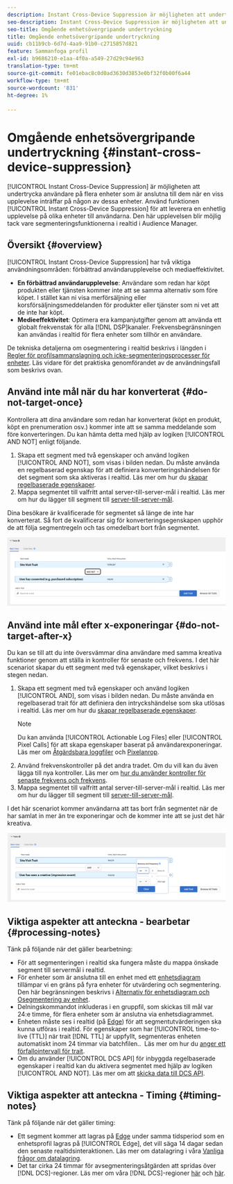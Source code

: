 ```yaml
---
description: Instant Cross-Device Suppression är möjligheten att undertrycka användare på flera enheter som är anslutna till dem när en viss upplevelse inträffar på någon av dessa enheter. Använd funktionen för direkt undertryckning mellan enheter för att leverera en enhetlig upplevelse på olika enheter till användarna. Den här upplevelsen blir möjlig tack vare segmenteringsfunktionerna i realtid i Audience Manager.
seo-description: Instant Cross-Device Suppression är möjligheten att undertrycka användare på flera enheter som är anslutna till dem när en viss upplevelse inträffar på någon av dessa enheter. Använd funktionen för direkt undertryckning mellan enheter för att leverera en enhetlig upplevelse på olika enheter till användarna. Den här upplevelsen blir möjlig tack vare segmenteringsfunktionerna i realtid i Audience Manager.
seo-title: Omgående enhetsövergripande undertryckning
title: Omgående enhetsövergripande undertryckning
uuid: cb11b9cb-6d7d-4aa9-91b0-c2715857d821
feature: Sammanfoga profil
exl-id: b9686210-e1aa-4f0a-a549-27d29c94e963
translation-type: tm+mt
source-git-commit: fe01ebac8c0d0ad3630d3853e0bf32f0b00f6a44
workflow-type: tm+mt
source-wordcount: '831'
ht-degree: 1%

---
```


# Omgående enhetsövergripande undertryckning {#instant-cross-device-suppression}

[!UICONTROL Instant Cross-Device Suppression] är möjligheten att undertrycka användare på flera enheter som är anslutna till dem när en viss upplevelse inträffar på någon av dessa enheter. Använd funktionen [!UICONTROL Instant Cross-Device Suppression] för att leverera en enhetlig upplevelse på olika enheter till användarna. Den här upplevelsen blir möjlig tack vare segmenteringsfunktionerna i realtid i Audience Manager.

## Översikt {#overview}

[!UICONTROL Instant Cross-Device Suppression] har två viktiga användningsområden: förbättrad användarupplevelse och mediaeffektivitet.

* **En förbättrad användarupplevelse**: Användare som redan har köpt produkten eller tjänsten kommer inte att se samma alternativ som före köpet. I stället kan ni visa merförsäljning eller korsförsäljningsmeddelanden för produkter eller tjänster som ni vet att de inte har köpt.
* **Medieeffektivitet**: Optimera era kampanjutgifter genom att använda ett globalt frekvenstak för alla  [!DNL DSP]kanaler. Frekvensbegränsningen kan användas i realtid för flera enheter som tillhör en användare.

De tekniska detaljerna om osegmentering i realtid beskrivs i längden i [Regler för profilsammanslagning och icke-segmenteringsprocesser för enheter](merge-rule-unsegment.md). Läs vidare för det praktiska genomförandet av de användningsfall som beskrivs ovan.

## Använd inte mål när du har konverterat {#do-not-target-once}

Kontrollera att dina användare som redan har konverterat (köpt en produkt, köpt en prenumeration osv.) kommer inte att se samma meddelande som före konverteringen. Du kan hämta detta med hjälp av logiken [!UICONTROL AND NOT] enligt följande.

1. Skapa ett segment med två egenskaper och använd logiken [!UICONTROL AND NOT], som visas i bilden nedan. Du måste använda en regelbaserad egenskap för att definiera konverteringshändelsen för det segment som ska aktiveras i realtid. Läs mer om hur du [skapar regelbaserade egenskaper](../traits/create-onboarded-rule-based-traits.md).
2. Mappa segmentet till valfritt antal server-till-server-mål i realtid. Läs mer om hur du lägger till segment till [server-till-server-mål](../destinations/add-edit-segments.md).

Dina besökare är kvalificerade för segmentet så länge de inte har konverterat. Så fort de kvalificerar sig för konverteringsegenskapen upphör de att följa segmentregeln och tas omedelbart bort från segmentet.

![](assets/and_not_use_case.png)

## Använd inte mål efter x-exponeringar {#do-not-target-after-x}

Du kan se till att du inte översvämmar dina användare med samma kreativa funktioner genom att ställa in kontroller för senaste och frekvens. I det här scenariot skapar du ett segment med två egenskaper, vilket beskrivs i stegen nedan.

1. Skapa ett segment med två egenskaper och använd logiken [!UICONTROL AND], som visas i bilden nedan. Du måste använda en regelbaserad trait för att definiera den intryckshändelse som ska utlösas i realtid. Läs mer om hur du [skapar regelbaserade egenskaper](../traits/create-onboarded-rule-based-traits.md).
   >[!NOTE]
   >
   >Du kan använda [!UICONTROL Actionable Log Files] eller [!UICONTROL Pixel Calls] för att skapa egenskaper baserat på användarexponeringar. Läs mer om [Åtgärdsbara loggfiler](../../integration/media-data-integration/actionable-log-files.md) och [Pixelanrop](../../integration/media-data-integration/impression-data-pixels.md).
2. Använd frekvenskontroller på det andra tradet. Om du vill kan du även lägga till nya kontroller. Läs mer om [hur du använder kontroller för senaste frekvens och frekvens](../segments/recency-and-frequency.md).
3. Mappa segmentet till valfritt antal server-till-server-mål i realtid. Läs mer om hur du lägger till segment till [server-till-server-mål](../destinations/add-edit-segments.md).

I det här scenariot kommer användarna att tas bort från segmentet när de har samlat in mer än tre exponeringar och de kommer inte att se just det här kreativa.

![](assets/impressions_use_case.png)

## Viktiga aspekter att anteckna - bearbetar {#processing-notes}

Tänk på följande när det gäller bearbetning:

* För att segmenteringen i realtid ska fungera måste du mappa önskade segment till servermål i realtid.
* För enheter som är anslutna till en enhet med ett [enhetsdiagram](profile-link-use-case.md#recommendations) tillämpar vi en gräns på fyra enheter för utvärdering och segmentering. Den här begränsningen beskrivs i [Alternativ för enhetsdiagram och Osegmentering av enhet](merge-rule-unsegment.md#device-graph-options-unsegmentation). &#x200B;
* Delningskommandot inkluderas i en gruppfil, som skickas till mål var 24:e timme, för flera enheter som är anslutna via enhetsdiagrammet.
* Enheten måste ses i realtid (på [Edge](../../reference/system-components/components-edge.md)) för att segmentutvärderingen ska kunna utföras i realtid. För egenskaper som har [!UICONTROL time-to-live (TTL)] när trait [!DNL TTL] är uppfyllt, segmenteras enheten automatiskt inom 24 timmar via batchfilen.. &#x200B; Läs mer om hur du [anger ett förfallointervall för trait](../traits/create-onboarded-rule-based-traits.md#set-expiration-interval).
* Om du använder [!UICONTROL DCS API] för inbyggda regelbaserade egenskaper i realtid kan du aktivera segmentet med hjälp av logiken [!UICONTROL AND NOT]. Läs mer om att [skicka data till DCS API](../../api/dcs-intro/dcs-event-calls/dcs-url-send.md). &#x200B;

## Viktiga aspekter att anteckna - Timing {#timing-notes}

Tänk på följande när det gäller timing:

* Ett segment kommer att lagras på [Edge](../../reference/system-components/components-edge.md) under samma tidsperiod som en enhetsprofil lagras på [!UICONTROL Edge], det vill säga 14 dagar sedan den senaste realtidsinteraktionen. Läs mer om datalagring i våra [Vanliga frågor om datalagring](../../faq/faq-privacy.md#data-retention-faq).
* Det tar cirka 24 timmar för avsegmenteringsåtgärden att spridas över [!DNL DCS]-regioner. Läs mer om våra [!DNL DCS]-regioner [här](../..//reference/system-components/components-data-collection.md) och [här](../../api/dcs-intro/dcs-api-reference/dcs-regions.md).
